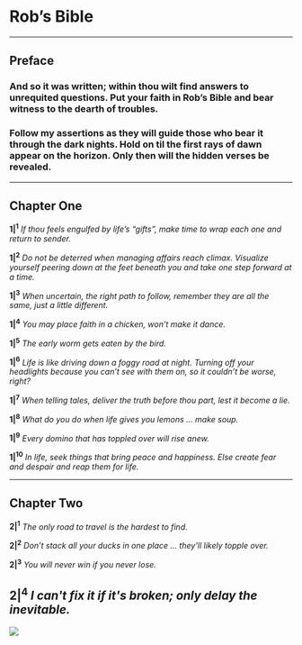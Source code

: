 # Rob’s Bible

-------

## Preface

### And so it was written; within thou wilt find answers to unrequited questions. Put your faith in Rob’s Bible and bear witness to the dearth of troubles.

### Follow my assertions as they will guide those who bear it through the dark nights. Hold on til the first rays of dawn appear on the horizon. Only then will the hidden verses be revealed.

-----------

## Chapter One

**1|<sup>1</sup>** *If thou feels engulfed by life’s “gifts”, make time to wrap each one and return to sender.*

**1|<sup>2</sup>** *Do not be deterred when managing affairs reach climax. Visualize yourself peering down at the feet beneath you and take one step forward at a time.*

**1|<sup>3</sup>** *When uncertain, the right path to follow, remember they are all the same, just a little different.*

**1|<sup>4</sup>** *You may place faith in a chicken, won’t make it dance.*

**1|<sup>5</sup>** *The early worm gets eaten by the bird.*

**1|<sup>6</sup>** *Life is like driving down a foggy road at night. Turning off your headlights because you can’t see with them on, so it couldn’t be worse, right?*

**1|<sup>7</sup>** *When telling tales, deliver the truth before thou part, lest it become a lie.*

**1|<sup>8</sup>** *What do you do when life gives you lemons … make soup.*

**1|<sup>9</sup>** *Every domino that has toppled over will rise anew.*

**1|<sup>10</sup>** *In life, seek things that bring peace and happiness. Else create fear and despair and reap them for life.*

-----------

## Chapter Two

**2|<sup>1</sup>** *The only road to travel is the hardest to find.*

**2|<sup>2</sup>** *Don’t stack all your ducks in one place … they’ll likely topple over.*

**2|<sup>3</sup>** *You will never win if you never lose.*

**2|<sup>4</sup>** *I can't fix it if it's broken; only delay the inevitable.*
-----------
![](https://hit.yhype.me/github/profile?user_id=10876982)
